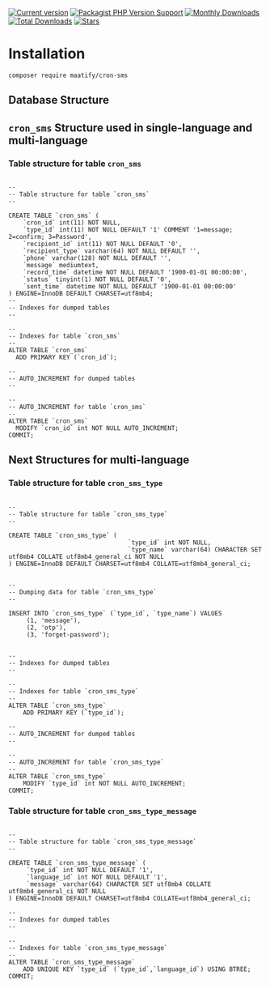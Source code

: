 [![Current version](https://img.shields.io/packagist/v/maatify/cron-sms)][pkg]
[![Packagist PHP Version Support](https://img.shields.io/packagist/php-v/maatify/cron-sms)][pkg]
[![Monthly Downloads](https://img.shields.io/packagist/dm/maatify/cron-sms)][pkg-stats]
[![Total Downloads](https://img.shields.io/packagist/dt/maatify/cron-sms)][pkg-stats]
[![Stars](https://img.shields.io/packagist/stars/maatify/cron-sms)](https://github.com/maatify/CronSms/stargazers)

[pkg]: <https://packagist.org/packages/maatify/cron-sms>
[pkg-stats]: <https://packagist.org/packages/maatify/routee/cron-sms>
# Installation

```shell
composer require maatify/cron-sms
```


## Database Structure

## `cron_sms` Structure used in single-language and multi-language
### Table structure for table `cron_sms`
```MYSQL

--
-- Table structure for table `cron_sms`
--

CREATE TABLE `cron_sms` (
    `cron_id` int(11) NOT NULL,
    `type_id` int(11) NOT NULL DEFAULT '1' COMMENT '1=message; 2=confirm; 3=Password',
    `recipient_id` int(11) NOT NULL DEFAULT '0',
    `recipient_type` varchar(64) NOT NULL DEFAULT '',
    `phone` varchar(128) NOT NULL DEFAULT '',
    `message` mediumtext,
    `record_time` datetime NOT NULL DEFAULT '1900-01-01 00:00:00',
    `status` tinyint(1) NOT NULL DEFAULT '0',
    `sent_time` datetime NOT NULL DEFAULT '1900-01-01 00:00:00'
) ENGINE=InnoDB DEFAULT CHARSET=utf8mb4;
--
-- Indexes for dumped tables
--

--
-- Indexes for table `cron_sms`
--
ALTER TABLE `cron_sms`
  ADD PRIMARY KEY (`cron_id`);

--
-- AUTO_INCREMENT for dumped tables
--

--
-- AUTO_INCREMENT for table `cron_sms`
--
ALTER TABLE `cron_sms`
  MODIFY `cron_id` int NOT NULL AUTO_INCREMENT;
COMMIT;
```

## Next Structures for multi-language
### Table structure for table `cron_sms_type`
```MYSQL

--
-- Table structure for table `cron_sms_type`
--

CREATE TABLE `cron_sms_type` (
                                 `type_id` int NOT NULL,
                                 `type_name` varchar(64) CHARACTER SET utf8mb4 COLLATE utf8mb4_general_ci NOT NULL
) ENGINE=InnoDB DEFAULT CHARSET=utf8mb4 COLLATE=utf8mb4_general_ci;


--
-- Dumping data for table `cron_sms_type`
--

INSERT INTO `cron_sms_type` (`type_id`, `type_name`) VALUES
     (1, 'message'),
     (2, 'otp'),
     (3, 'forget-password');


--
-- Indexes for dumped tables
--

--
-- Indexes for table `cron_sms_type`
--
ALTER TABLE `cron_sms_type`
    ADD PRIMARY KEY (`type_id`);

--
-- AUTO_INCREMENT for dumped tables
--

--
-- AUTO_INCREMENT for table `cron_sms_type`
--
ALTER TABLE `cron_sms_type`
    MODIFY `type_id` int NOT NULL AUTO_INCREMENT;
COMMIT;
```

### Table structure for table `cron_sms_type_message`
```MYSQL

--
-- Table structure for table `cron_sms_type_message`
--

CREATE TABLE `cron_sms_type_message` (
     `type_id` int NOT NULL DEFAULT '1',
     `language_id` int NOT NULL DEFAULT '1',
     `message` varchar(64) CHARACTER SET utf8mb4 COLLATE utf8mb4_general_ci NOT NULL
) ENGINE=InnoDB DEFAULT CHARSET=utf8mb4 COLLATE=utf8mb4_general_ci;

--
-- Indexes for dumped tables
--

--
-- Indexes for table `cron_sms_type_message`
--
ALTER TABLE `cron_sms_type_message`
    ADD UNIQUE KEY `type_id` (`type_id`,`language_id`) USING BTREE;
COMMIT;
```